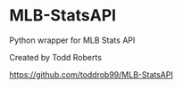 # MLB-StatsAPI

Python wrapper for MLB Stats API

Created by Todd Roberts

https://github.com/toddrob99/MLB-StatsAPI
